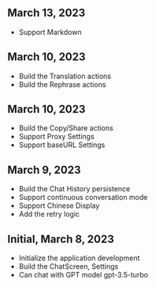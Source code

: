 ## March 13, 2023
- Support Markdown 
## March 10, 2023
- Build the Translation actions
- Build the Rephrase actions
## March 10, 2023
- Build the Copy/Share actions
- Support Proxy Settings
- Support baseURL Settings
## March 9, 2023
- Build the Chat History persistence
- Support continuous conversation mode
- Support Chinese Display
- Add the retry logic
## Initial, March 8, 2023
- Initialize the application development
- Build the ChatScreen, Settings
- Can chat with GPT model gpt-3.5-turbo